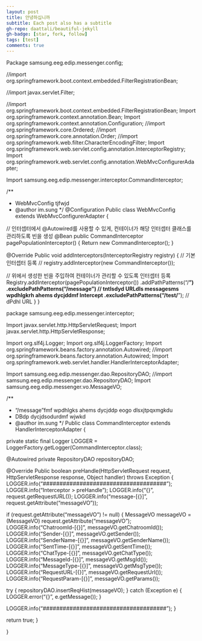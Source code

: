 ```yaml
---
layout: post
title: 안녕하십니까
subtitle: Each post also has a subtitle
gh-repo: daattali/beautiful-jekyll
gh-badge: [star, fork, follow]
tags: [test]
comments: true
---
```



Package samsung.eeg.edip.messenger.config;

//import org.springframework.boot.context.embedded.FilterRegistrationBean;

//import javax.servlet.Filter;

//import org.springframework.boot.context.embedded.FilterRegistrationBean;
Import org.springframework.context.annotation.Bean;
Import org.springframework.context.annotation.Configuration;
//import org.springframework.core.Ordered;
//import org.springframework.core.annotation.Order;
//import org.springframework.web.filter.CharacterEncodingFilter;
Import org.springframework.web.servlet.config.annotation.InterceptorRegistry;
Import org.springframework.web.servlet.config.annotation.WebMvcConfigurerAdapter;

Import samsung.eeg.edip.messenger.interceptor.CommandInterceptor;

/**
* WebMvcConfig tjfwjd
* @author im.sung
*/
@Configuration
Public class WebMvcConfig extends WebMvcConfigurerAdapter {

// 인터셉터에서 @Autowired를 사용할 수 있게, 컨테이너가 해당 인터셉터 클래스를 관리하도록 빈을 생성
@Bean
public CommandInterceptor pagePopulationInterceptor() {
Return new CommandInterceptor();
}

@Override
Public void addInterceptors(InterceptorRegistry registry) {
// 기본 인터셉터 등록
// registry.addInterceptor(new CommandInterceptor());

// 위에서 생성한 빈을 주입하여 컨테이너가 관리할 수 있도록 인터셉터 등록
Registry.addInterceptor(pagePopulationInterceptor())
.addPathPatterns(“/**”)
.excludePathPatterns(“/message”) // tntlsdyd URLdls messagesms wpdhlgkrh ahems dycjddmf Intercept
.excludePathPatterns(“/test/**”); // dPdhl URL
}
}



package samsung.eeg.edip.messenger.interceptor;

Import javax.servlet.http.HttpServletRequest;
Import javax.servlet.http.HttpServletResponse;

Import org.slf4j.Logger;
Import org.slf4j.LoggerFactory;
Import org.springframework.beans.factory.annotation.Autowired;
//import org.springframework.beans.factory.annotation.Autowired;
Import org.springframework.web.servlet.handler.HandlerInterceptorAdapter;

Import samsung.eeg.edip.messenger.dao.RepositoryDAO;
//import samsung.eeg.edip.messenger.dao.RepositoryDAO;
Import samsung.eeg.edip.messenger.vo.MessageVO;

/**
* “/message”fmf wpdhlgks ahems dycjddp eogo dlsxjtpqxmgkdu
* DBdp dycjdsodurdmf wjwkd
* @author im.sung
*/
Public class CommandInterceptor extends HandlerInterceptorAdapter {

private static final Logger LOGGER = LoggerFactory.getLogger(CommandInterceptor.class);

@Autowired
private RepositoryDAO repositoryDAO;

@Override
Public boolean preHandle(HttpServletRequest request, HttpServletResponse response, Object handler) throws Exception {
LOGGER.info(“#####################################”);
LOGGER.info(“Interceptor > preHandle”);
LOGGER.info(“{}”, request.getRequestURL());
LOGGER.info(“message-[{}]”, request.getAttribute(“messageVO”));

if (request.getAttribute(“messageVO”) != null) {
MessageVO messageVO = (MessageVO) request.getAttribute(“messageVO”);
LOGGER.info(“ChatroomId-[{}]”, messageVO.getChatroomId());
LOGGER.info(“Sender-[{}]”, messageVO.getSender());
LOGGER.info(“SenderName-[{}]”, messageVO.getSenderName());
LOGGER.info(“SentTime-[{}]”, messageVO.getSentTime());
LOGGER.info(“ChatType-[{}]”, messageVO.getChatType());
LOGGER.info(“MessageId-[{}]”, messageVO.getMsgId());
LOGGER.info(“MessageType-[{}]”, messageVO.getMsgType());
LOGGER.info(“RequestURL-[{}]”, messageVO.getRequestUrl());
LOGGER.info(“RequestParam-[{}]”, messageVO.getParams());

try {
repositoryDAO.insertReqHist(messageVO);
} catch (Exception e) {
LOGGER.error(“{}”, e.getMessage());
}

LOGGER.info(“#####################################”);
}

return true;
}

}

